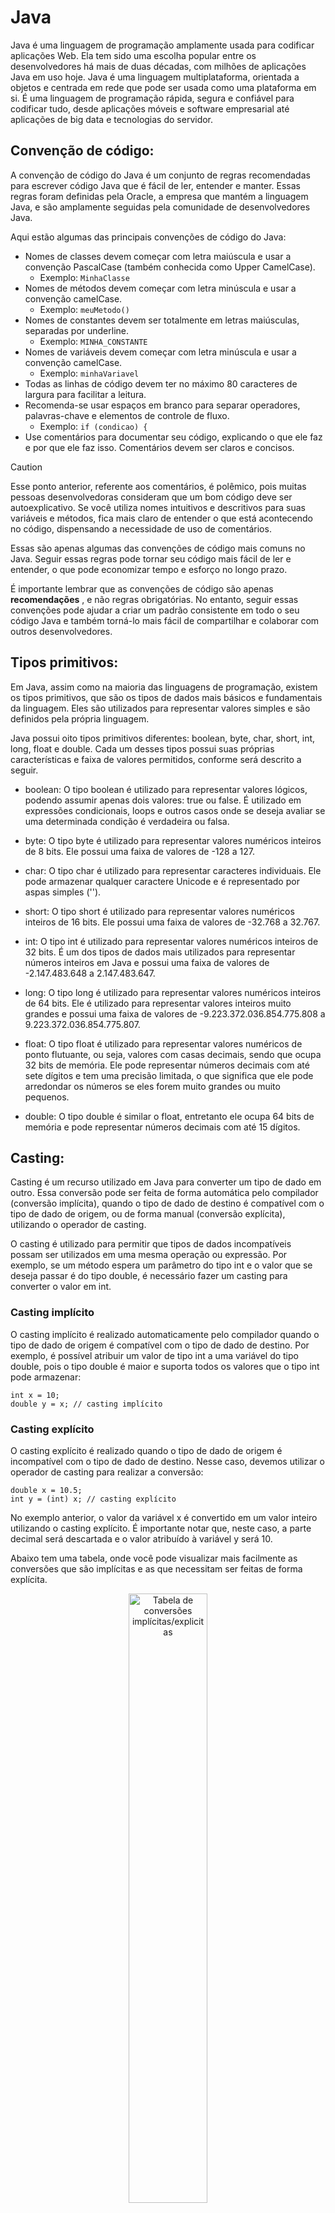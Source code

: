 # Java

Java é uma linguagem de programação amplamente usada para codificar aplicações Web. Ela tem sido uma escolha popular entre os desenvolvedores há mais de duas décadas, com milhões de aplicações Java em uso hoje. Java é uma linguagem multiplataforma, orientada a objetos e centrada em rede que pode ser usada como uma plataforma em si. É uma linguagem de programação rápida, segura e confiável para codificar tudo, desde aplicações móveis e software empresarial até aplicações de big data e tecnologias do servidor.

## <a name=“Convenção”><a/> Convenção de código:
A convenção de código do Java é um conjunto de regras recomendadas para escrever código Java que é fácil de ler, entender e manter. Essas regras foram definidas pela Oracle, a empresa que mantém a linguagem Java, e são amplamente seguidas pela comunidade de desenvolvedores Java.

Aqui estão algumas das principais convenções de código do Java:

- Nomes de classes devem começar com letra maiúscula e usar a convenção PascalCase (também conhecida como Upper CamelCase).
  - Exemplo: ` MinhaClasse `
- Nomes de métodos devem começar com letra minúscula e usar a convenção camelCase.
  - Exemplo: ` meuMetodo() `
- Nomes de constantes devem ser totalmente em letras maiúsculas, separadas por underline.
  - Exemplo: ` MINHA_CONSTANTE `
- Nomes de variáveis devem começar com letra minúscula e usar a convenção camelCase.
  - Exemplo: ` minhaVariavel ` 
- Todas as linhas de código devem ter no máximo 80 caracteres de largura para facilitar a leitura.
- Recomenda-se usar espaços em branco para separar operadores, palavras-chave e elementos de controle de fluxo.
  - Exemplo: ` if (condicao) { ` 
- Use comentários para documentar seu código, explicando o que ele faz e por que ele faz isso. Comentários devem ser claros e concisos.
> [!CAUTION]
> Esse ponto anterior, referente aos comentários, é polêmico, pois muitas pessoas desenvolvedoras consideram que um bom código deve ser autoexplicativo. Se você utiliza nomes intuitivos e descritivos para suas variáveis e métodos, fica mais claro de entender o que está acontecendo no código, dispensando a necessidade de uso de comentários.

Essas são apenas algumas das convenções de código mais comuns no Java. Seguir essas regras pode tornar seu código mais fácil de ler e entender, o que pode economizar tempo e esforço no longo prazo.

É importante lembrar que as convenções de código são apenas **recomendações** , e não regras obrigatórias. No entanto, seguir essas convenções pode ajudar a criar um padrão consistente em todo o seu código Java e também torná-lo mais fácil de compartilhar e colaborar com outros desenvolvedores.

## <a name=“tiposPrimitivos”><a/> Tipos primitivos:
Em Java, assim como na maioria das linguagens de programação, existem os tipos primitivos, que são os tipos de dados mais básicos e fundamentais da linguagem. Eles são utilizados para representar valores simples e são definidos pela própria linguagem.

Java possui oito tipos primitivos diferentes: boolean, byte, char, short, int, long, float e double. Cada um desses tipos possui suas próprias características e faixa de valores permitidos, conforme será descrito a seguir.

- boolean: O tipo boolean é utilizado para representar valores lógicos, podendo assumir apenas dois valores: true ou false. É utilizado em expressões condicionais, loops e outros casos onde se deseja avaliar se uma determinada condição é verdadeira ou falsa.

- byte: O tipo byte é utilizado para representar valores numéricos inteiros de 8 bits. Ele possui uma faixa de valores de -128 a 127.

- char: O tipo char é utilizado para representar caracteres individuais. Ele pode armazenar qualquer caractere Unicode e é representado por aspas simples ('').

- short: O tipo short é utilizado para representar valores numéricos inteiros de 16 bits. Ele possui uma faixa de valores de -32.768 a 32.767.

- int: O tipo int é utilizado para representar valores numéricos inteiros de 32 bits. É um dos tipos de dados mais utilizados para representar números inteiros em Java e possui uma faixa de valores de -2.147.483.648 a 2.147.483.647.

- long: O tipo long é utilizado para representar valores numéricos inteiros de 64 bits. Ele é utilizado para representar valores inteiros muito grandes e possui uma faixa de valores de -9.223.372.036.854.775.808 a 9.223.372.036.854.775.807.

- float: O tipo float é utilizado para representar valores numéricos de ponto flutuante, ou seja, valores com casas decimais, sendo que ocupa 32 bits de memória. Ele pode representar números decimais com até sete dígitos e tem uma precisão limitada, o que significa que ele pode arredondar os números se eles forem muito grandes ou muito pequenos.

- double: O tipo double é similar o float, entretanto ele ocupa 64 bits de memória e pode representar números decimais com até 15 dígitos.

## Casting:

Casting é um recurso utilizado em Java para converter um tipo de dado em outro. Essa conversão pode ser feita de forma automática pelo compilador (conversão implícita), quando o tipo de dado de destino é compatível com o tipo de dado de origem, ou de forma manual (conversão explícita), utilizando o operador de casting.

O casting é utilizado para permitir que tipos de dados incompatíveis possam ser utilizados em uma mesma operação ou expressão. Por exemplo, se um método espera um parâmetro do tipo int e o valor que se deseja passar é do tipo double, é necessário fazer um casting para converter o valor em int.

### Casting implícito

O casting implícito é realizado automaticamente pelo compilador quando o tipo de dado de origem é compatível com o tipo de dado de destino. Por exemplo, é possível atribuir um valor de tipo int a uma variável do tipo double, pois o tipo double é maior e suporta todos os valores que o tipo int pode armazenar:

```
int x = 10;
double y = x; // casting implícito
```

### Casting explícito
O casting explícito é realizado quando o tipo de dado de origem é incompatível com o tipo de dado de destino. Nesse caso, devemos utilizar o operador de casting para realizar a conversão:

```
double x = 10.5;
int y = (int) x; // casting explícito
```

No exemplo anterior, o valor da variável x é convertido em um valor inteiro utilizando o casting explícito. É importante notar que, neste caso, a parte decimal será descartada e o valor atribuído à variável y será 10.

Abaixo tem uma tabela, onde você pode visualizar mais facilmente as conversões que são implícitas e as que necessitam ser feitas de forma explícita.
<div align="center">
  <img width="50%" title="Tabela de conversões implícitas/explicitas" src="https://github.com/Arthur-Sena/Java/assets/57300757/6f02c7d3-d59d-42a0-b050-cfd77ae86625)"/>
</div>

## Para saber mais: a classe Scanner:

A classe Scanner do Java é utilizada para ler dados de entrada em um programa Java. Esses dados podem ser lidos a partir de várias fontes de entrada, como arquivos, fluxos de entrada, Strings e até mesmo a entrada do usuário através do teclado, como vimos em aula.

Ela oferece uma série de métodos para ler dados de diferentes tipos, como inteiros, números de ponto flutuante, strings e caracteres.

Para utilizar a classe Scanner, primeiro é necessário importá-la no início do seu programa. Provavelmente ao incluir a mesma no código, a IDE já vai sugerir o import. Esse import ficará como descrito abaixo:
```
import java.util.Scanner;
```

Veja um exemplo básico de como utilizar a classe Scanner para ler dados distintos:

```
public class ExemploScanner {
    public static void main(String[] args) {
        Scanner scanner = new Scanner(System.in);

        System.out.print("Digite seu nome: ");
        String nome = scanner.nextLine();
        System.out.print("Digite sua idade: ");
        int idade = scanner.nextInt();
        System.out.print("Digite o valor que pretende investir esse mês: ");
        double valor = scanner.nextDouble();

        System.out.println(nome + " que tem " + idade + " anos, irá investir R$ " + valor + " esse mês.");

        scanner.close();
    }
}
```

Nesse exemplo, primeiro importamos a classe Scanner e, em seguida, criamos uma instância dela passando o objeto `System.in` como parâmetro para indicar que queremos ler a entrada do usuário pelo teclado.

Depois, usamos o método `nextLine()` para ler uma linha de texto. Além desse, utilizamos também o `nextInt()` para ler um número inteiro e o `nextDouble()` para ler um número decimal.

Você pode encontrar a lista completa de métodos na [documentação oficial do Java](https://docs.oracle.com/en/java/javase/17/docs/api/java.base/java/util/Scanner.html).

## Classes e objetos

Uma classe é uma estrutura que define um tipo de objeto. A classe é como um molde, que define quais são as características (atributos) e comportamentos (métodos) que os objetos desse tipo vão possuir. Por exemplo, podemos definir uma classe chamada `Pessoa` que tenha os atributos `nome` e `idade`, além do método `fazAniversario()`

A sintaxe para definir essa classe em Java é a seguinte:
```
public class Pessoa {

    String nome;
    int idade;
    
    void fazAniversario() {
      idade++;
    }

}
```

Já um objeto, é uma instância de uma classe, sendo por meio dele que conseguimos representar informações na aplicação, pois a classe serve apenas para padronizar os objetos, mas não para representar um objeto em si. Para criar um objeto em Java, precisamos utilizar a palavra reservada new seguida do nome da classe e de parênteses vazios. Por exemplo, para criar um objeto do tipo Pessoa, podemos escrever o seguinte código:

```
Pessoa pessoa1 = new Pessoa();
```

Nesse exemplo, criamos um objeto a partir da classe Pessoa, e guardamos na variável pessoa1 uma referência a ele. Como esse objeto foi criado como sendo do tipo Pessoa, ele possui os atributos nome e idade, além do método fazAniversario(). É a partir do objeto que podemos de fato representar uma pessoa, ou seja, preencher os atributos e chamar os métodos. Por exemplo:

```
Pessoa pessoa1 = new Pessoa();

pessoa1.nome = "Ana";
pessoa1.idade = 20;

System.out.println(pessoa1.nome + " tem " + pessoa1.idade + " anos");

pessoa1.fazAniversario();

System.out.println("A idade agora é: " +pessoa1.idade);
```

Podemos criar vários objetos do tipo Pessoa, sendo que todos eles terão os mesmos atributos e métodos, já que são da mesma classe, mas cada um pode possuir informações distintas. Por exemplo:

```
Pessoa pessoa1 = new Pessoa();

pessoa1.nome = "Ana";
pessoa1.idade = 20;

System.out.println(pessoa1.nome + " tem " + pessoa1.idade + " anos");

pessoa1.fazAniversario();

System.out.println("A idade agora é: " +pessoa1.idade);

Pessoa pessoa2 = new Pessoa();

pessoa2.nome = "Carlos";
pessoa2.idade = 20;

System.out.println(pessoa2.nome + " tem " + pessoa2.idade + " anos");

pessoa2.fazAniversario();

System.out.println("A idade agora é: " +pessoa2.idade);
```
## Modificadores de acesso

Em Java, os modificadores de acesso são palavras-chave que definem o nível de visibilidade de classes, atributos e métodos, sendo que eles ajudam a garantir a segurança e encapsulamento do código.

Existem quatro tipos de modificadores de acesso em Java: public, protected, private e default (também conhecido como package-private).

### Public
O modificador de acesso public é o mais permissivo de todos. Uma classe, atributo ou método declarado como public pode ser acessado por qualquer classe em qualquer pacote. Ou seja, ele possui visibilidade pública e pode ser utilizado livremente. Por exemplo:

```
public class Conta {

  public double saldo;

  public void sacar(double valor) {
    // lógica de saque...
  }
}
```
```
public class Principal {
    
    public static void main(String[] args) {
        Conta c1 = new Conta();
        c1.saldo = 300;
        c1.sacar(100);
    }

}
```

### Default (Package-private)
O modificador de acesso default é aquele que não especifica nenhum modificador de acesso. Quando nenhum modificador de acesso é especificado, a classe, atributo ou método pode ser acessado apenas pelas classes que estão no mesmo pacote. Por exemplo:
```
package br.com.alura.conta;

public class Conta {

  default double saldo;

  default void sacar(double valor) {
    // lógica de saque...
  }
}
```
```
package br.com.alura.testes;

public class Principal {
    
    public static void main(String[] args) {
        Conta c1 = new Conta();
        c1.saldo = 300;
        c1.sacar(100);
    }

}
```

No código anterior, a classe Conta está em um pacote e a classe Principal em outro pacote distinto. A classe Conta pode ser instanciada dentro da classe Principal, pois ela possui o modificador de acesso public, entretanto, o atributo saldo e o método sacar tem o modificador default e, portanto, não podem ser acessados de dentro da classe Principal, o que vai causar um erro de compilação no código anterior.

### Private
O modificador de acesso private é o mais restritivo de todos. Uma classe, atributo ou método declarado como private só pode ser acessado dentro da própria classe. Ou seja, ele possui visibilidade restrita e não pode ser utilizado por outras classes. Por exemplo:
```
public class Conta {

  private double saldo;

  private void sacar(double valor) {
    // lógica de saque...
  }
}
```
```
public class Principal {
    
    public static void main(String[] args) {
        Conta c1 = new Conta();
        c1.saldo = 300;
        c1.sacar(100);
    }

}
```
No código anterior, vai ocorrer erro de compilação na classe `Principal`, pois o atributo `saldo` e o método `sacar` foram declarados como private, não podendo com isso serem acessados de fora da própria classe `Conta`.

Existe ainda um último modificador de acesso, que é o **protected**, mas falaremos dele mais adiante no curso, após ser apresentado o conceito de **herança** de classes.

